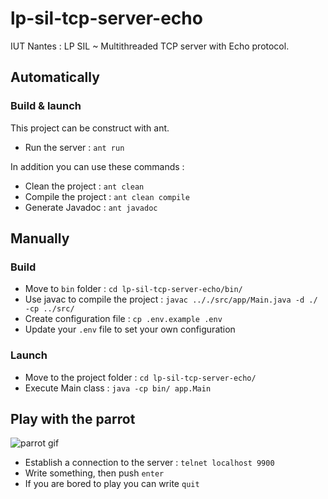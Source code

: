 # lp-sil-tcp-server-echo
IUT Nantes : LP SIL ~ Multithreaded TCP server with Echo protocol.

## Automatically
### Build & launch
This project can be construct with ant.

- Run the server : `ant run`

In addition you can use these commands :

- Clean the project : `ant clean`
- Compile the project : `ant clean compile`
- Generate Javadoc : `ant javadoc`

## Manually
### Build
- Move to `bin` folder : `cd lp-sil-tcp-server-echo/bin/`
- Use javac to compile the project : `javac .././src/app/Main.java -d ./ -cp ../src/`
- Create configuration file : `cp .env.example .env`
- Update your `.env` file to set your own configuration

### Launch
- Move to the project folder : `cd lp-sil-tcp-server-echo/`
- Execute Main class : `java -cp bin/ app.Main`

## Play with the parrot
![parrot gif](http://24.media.tumblr.com/a6faf44197197ac5b426a635208e2d69/tumblr_n18xtdrTCH1s02vreo1_400.gif)
- Establish a connection to the server : `telnet localhost 9900`
- Write something, then push `enter`
- If you are bored to play you can write `quit`
